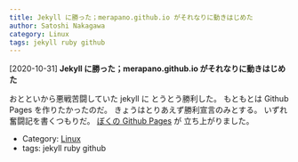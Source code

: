 ```yaml
---
title: Jekyll に勝った；merapano.github.io がそれなりに動きはじめた
author: Satoshi Nakagawa
category: Linux
tags: jekyll ruby github
---
```


[2020-10-31] **Jekyll に勝った；merapano.github.io がそれなりに動きはじめた** 

 おとといから悪戦苦闘していた jekyll に
とうとう勝利した。
もともとは Github Pages を作りたかったのだ。
きょうはとりあえず勝利宣言のみとする。
いずれ奮闘記を書くつもりだ。
[ぼくの Github Pages](https://merapano.github.io) が
立ち上がりました。

- Category: [Linux](https://merapano.github.io/categories.html#Linux)
- tags: jekyll ruby github
